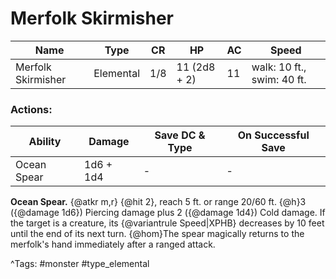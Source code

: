 # Merfolk Skirmisher

| Name | Type | CR | HP | AC | Speed |
|------|------|----|----|----|-------|
| Merfolk Skirmisher | Elemental | 1/8 | 11 (2d8 + 2) | 11 | walk: 10 ft., swim: 40 ft. |

### Actions:

| Ability | Damage | Save DC & Type | On Successful Save |
|---------|--------|----------------|--------------------|
| Ocean Spear | 1d6 + 1d4 | - | - |


**Ocean Spear.** {@atkr m,r} {@hit 2}, reach 5 ft. or range 20/60 ft. {@h}3 ({@damage 1d6}) Piercing damage plus 2 ({@damage 1d4}) Cold damage. If the target is a creature, its {@variantrule Speed|XPHB} decreases by 10 feet until the end of its next turn. {@hom}The spear magically returns to the merfolk's hand immediately after a ranged attack.

^Tags: #monster #type_elemental